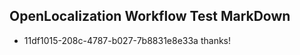 ## OpenLocalization Workflow Test MarkDown
* 11df1015-208c-4787-b027-7b8831e8e33a thanks!

<!--HONumber=Jul16_HO3-->


